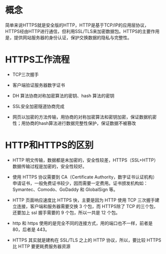 # 概念

简单来说HTTPS就是安全版的HTTP，HTTP是基于TCP/IP的应用层协议，HTTPS经由HTTP进行通信，但利用SSL/TLS来加密数据包。HTTPS的主要作用是，提供网站服务器的身份认证，保护交换数据的隐私与完整性。

# HTTPS工作流程

- TCP三次握手

- 客户端验证服务器数字证书

- DH 算法协商对称加密算法的密钥、hash 算法的密钥

- SSL安全加密隧道协商完成

- 网页以加密的方法传输，用协商的对称加密算法和密钥加密，保证数据机密性；用协商的hash算法进行数据完整性保护，保证数据不被篡改

# HTTP和HTTPS的区别

- HTTP 明文传输，数据都是未加密的，安全性较差，HTTPS（SSL+HTTP） 数据传输过程是加密的，安全性较好。

- 使用 HTTPS 协议需要到 CA（Certificate Authority，数字证书认证机构） 申请证书，一般免费证书较少，因而需要一定费用。证书颁发机构如：Symantec、Comodo、GoDaddy 和 GlobalSign 等。

- HTTP 页面响应速度比 HTTPS 快，主要是因为 HTTP 使用 TCP 三次握手建立连接，客户端和服务器需要交换 3 个包，而 HTTPS除了 TCP 的三个包，还要加上 ssl 握手需要的 9 个包，所以一共是 12 个包。

- http 和 https 使用的是完全不同的连接方式，用的端口也不一样，前者是 80，后者是 443。

- HTTPS 其实就是建构在 SSL/TLS 之上的 HTTP 协议，所以，要比较 HTTPS 比 HTTP 要更耗费服务器资源
